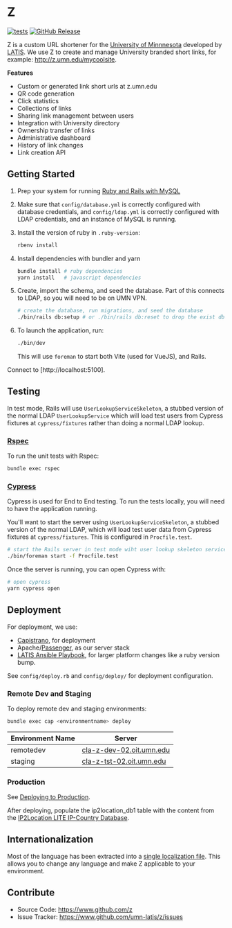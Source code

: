 # Z

[![tests](https://github.com/UMN-LATIS/z/actions/workflows/test.yml/badge.svg)](https://github.com/UMN-LATIS/z/actions/workflows/test.yml) [![GitHub Release](https://img.shields.io/github/release/tterb/PlayMusic.svg?style=flat)]()

Z is a custom URL shortener for the [University of Minnnesota](https://www.umn.edu) developed by [LATIS](https://cla.umn.edu/latis). We use Z to create and manage University branded short links, for example: <http://z.umn.edu/mycoolsite>.

**Features**

- Custom or generated link short urls at z.umn.edu
- QR code generation
- Click statistics
- Collections of links
- Sharing link management between users
- Integration with University directory
- Ownership transfer of links
- Administrative dashboard
- History of link changes
- Link creation API

## Getting Started

1. Prep your system for running [Ruby and Rails with MySQL](https://gorails.com/setup/)
2. Make sure that `config/database.yml` is correctly configured with database credentials, and `config/ldap.yml` is correctly configured with LDAP credentials, and an instance of MySQL is running.
3. Install the version of ruby in `.ruby-version`:

   ```sh
   rbenv install
   ```

4. Install dependencies with bundler and yarn

   ```sh
   bundle install # ruby dependencies
   yarn install   # javascript dependencies
   ```

5. Create, import the schema, and seed the database. Part of this connects to LDAP, so you will need to be on UMN VPN.

   ```sh
   # create the database, run migrations, and seed the database
   ./bin/rails db:setup # or ./bin/rails db:reset to drop the exist db first
   ```

6. To launch the application, run:

   ```sh
   ./bin/dev
   ```

   This will use `foreman` to start both Vite (used for VueJS), and Rails.

Connect to [http://localhost:5100].

## Testing

In test mode, Rails will use `UserLookupServiceSkeleton`, a stubbed version of the normal LDAP `UserLookupService` which will load test users from Cypress fixtures at `cypress/fixtures` rather than doing a normal LDAP lookup.

### [Rspec](https://github.com/rspec/rspec)

To run the unit tests with Rspec:

```sh
bundle exec rspec
```

### [Cypress](https://www.cypress.io/)

Cypress is used for End to End testing. To run the tests locally, you will need to have the application running.

You'll want to start the server using `UserLookupServiceSkeleton`, a stubbed version of the normal LDAP, which will load test user data from Cypress fixtures at `cypress/fixtures`. This is configured in `Procfile.test`.

```sh
# start the Rails server in test mode wiht user lookup skeleton service stubbed
./bin/foreman start -f Procfile.test
```

Once the server is running, you can open Cypress with:

```sh
# open cypress
yarn cypress open
```

## Deployment

For deployment, we use:

- [Capistrano](https://github.com/capistrano/capistrano), for deployment
- Apache/[Passenger](https://github.com/phusion/passenger), as our server stack
- [LATIS Ansible Playbook](https://github.umn.edu/latis-sw/ansible_playbooks), for larger platform changes like a ruby version bump.

See `config/deploy.rb` and `config/deploy/` for deployment configuration.

### Remote Dev and Staging

To deploy remote dev and staging environments:

```sh
bundle exec cap <environmentname> deploy
```

| Environment Name | Server                                                       |
| ---------------- | ------------------------------------------------------------ |
| remotedev        | [cla-z-dev-02.oit.umn.edu](https://cla-z-dev-02.oit.umn.edu) |
| staging          | [cla-z-tst-02.oit.umn.edu](https://cla-z-tst-02.oit.umn.edu) |

### Production

See [Deploying to Production](./deploy_to_production.md).

After deploying, populate the ip2location_db1 table with the content from the [IP2Location LITE IP-Country Database](https://lite.ip2location.com/database/ip-country).

## Internationalization

Most of the language has been extracted into a [single localization file](https://github.umn.edu/latis-sw/z/blob/develop/config/locales/en.bootstrap.yml). This allows you to change any language and make Z applicable to your environment.

## Contribute

- Source Code: <https://www.github.com/z>
- Issue Tracker: <https://www.github.com/umn-latis/z/issues>
